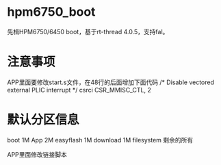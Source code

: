 # hpm6750_boot
先楫HPM6750/6450 boot，基于rt-thread 4.0.5，支持fal。

# 注意事项
APP里面要修改start.s文件，在48行的后面增加下面代码
/* Disable vectored external PLIC interrupt */
csrci CSR_MMISC_CTL, 2

# 默认分区信息

boot		1M
App		2M
easyflash	1M
download	1M
filesystem	剩余的所有

APP里面修改链接脚本

